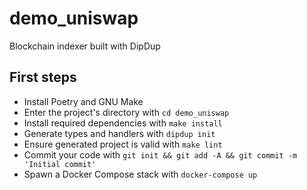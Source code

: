 # demo_uniswap

Blockchain indexer built with DipDup

## First steps

* Install Poetry and GNU Make
* Enter the project's directory with `cd demo_uniswap`
* Install required dependencies with `make install`
* Generate types and handlers with `dipdup init`
* Ensure generated project is valid with `make lint`
* Commit your code with `git init && git add -A && git commit -m 'Initial commit'` 
* Spawn a Docker Compose stack with `docker-compose up`